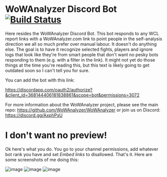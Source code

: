 # WoWAnalyzer Discord Bot [![Build Status](https://travis-ci.org/WoWAnalyzer/DiscordBot.svg?branch=master)](https://travis-ci.org/WoWAnalyzer/DiscordBot)

Here resides the WoWAnalyzer Discord Bot. This bot responds to any WCL report links with a WoWAnalyzer.com link to point people in the self-analysis direction we all so much prefer over manual labour. It doesn't do anything else. The goal is to have it recognize selected fights, players and ignore logs that look like they're from smart people that don't want no pesky bots responding to them (e.g. with a filter in the link). It might not yet do those things at the time you're reading this, but this text is likely going to get outdated soon so I can't tell you for sure.

You can add the bot with this link:

https://discordapp.com/oauth2/authorize?&client_id=368144406181838861&scope=bot&permissions=3072

For more information about the WoWAnalyzer project, please see the main repo: https://github.com/WoWAnalyzer/WoWAnalyzer or join us on Discord: https://discord.gg/AxphPxU

# I don't want no preview!

Ok here's what you do. You go to your channel permissions, add whatever bot rank you have and set *Embed links* to disallowed. That's it. Here are some screenshots of me doing this:

![image](https://user-images.githubusercontent.com/4565223/31564302-a7582c82-b062-11e7-8bef-7e4261783f7e.png)
![image](https://user-images.githubusercontent.com/4565223/31564315-ad904d1e-b062-11e7-84ba-95e28e80ab47.png)
![image](https://user-images.githubusercontent.com/4565223/31564322-b225186e-b062-11e7-8b9e-7d9ca940a260.png)

